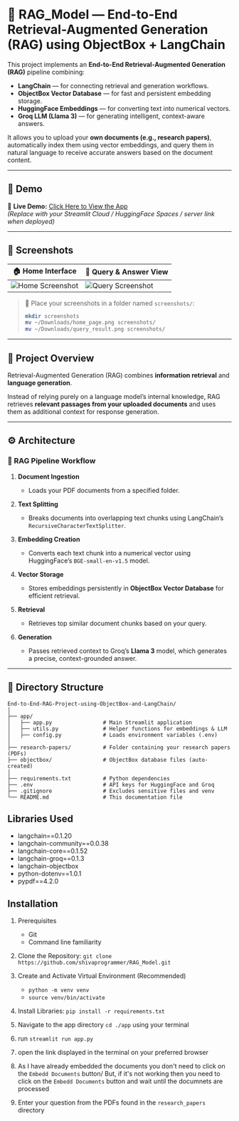 # 🧠 RAG_Model — End-to-End Retrieval-Augmented Generation (RAG) using ObjectBox + LangChain

This project implements an **End-to-End Retrieval-Augmented Generation (RAG)** pipeline combining:
- **LangChain** — for connecting retrieval and generation workflows.
- **ObjectBox Vector Database** — for fast and persistent embedding storage.
- **HuggingFace Embeddings** — for converting text into numerical vectors.
- **Groq LLM (Llama 3)** — for generating intelligent, context-aware answers.

It allows you to upload your **own documents (e.g., research papers)**, automatically index them using vector embeddings, and query them in natural language to receive accurate answers based on the document content.

---

## 🔗 Demo

🎥 **Live Demo:** [Click Here to View the App](https://your-demo-link-here.com)  
*(Replace with your Streamlit Cloud / HuggingFace Spaces / server link when deployed)*

---

## 📸 Screenshots

| 🏠 Home Interface | 💬 Query & Answer View |
|-------------------|-----------------------|
| ![Home Screenshot](screenshots/home_page.png) | ![Query Screenshot](screenshots/query_result.png) |

> 📁 Place your screenshots in a folder named `screenshots/`:
> ```bash
> mkdir screenshots
> mv ~/Downloads/home_page.png screenshots/
> mv ~/Downloads/query_result.png screenshots/
> ```



---

## 🚀 Project Overview

Retrieval-Augmented Generation (RAG) combines **information retrieval** and **language generation**.

Instead of relying purely on a language model’s internal knowledge, RAG retrieves **relevant passages from your uploaded documents** and uses them as additional context for response generation.

---

## ⚙️ Architecture

### 🔹 RAG Pipeline Workflow

1. **Document Ingestion**
   - Loads your PDF documents from a specified folder.

2. **Text Splitting**
   - Breaks documents into overlapping text chunks using LangChain’s `RecursiveCharacterTextSplitter`.

3. **Embedding Creation**
   - Converts each text chunk into a numerical vector using HuggingFace’s `BGE-small-en-v1.5` model.

4. **Vector Storage**
   - Stores embeddings persistently in **ObjectBox Vector Database** for efficient retrieval.

5. **Retrieval**
   - Retrieves top similar document chunks based on your query.

6. **Generation**
   - Passes retrieved context to Groq’s **Llama 3** model, which generates a precise, context-grounded answer.

---

## 📂 Directory Structure

```plaintext
End-to-End-RAG-Project-using-ObjectBox-and-LangChain/
│
├── app/
│   ├── app.py                # Main Streamlit application
│   ├── utils.py              # Helper functions for embeddings & LLM
│   ├── config.py             # Loads environment variables (.env)
│
├── research-papers/          # Folder containing your research papers (PDFs)
├── objectbox/                # ObjectBox database files (auto-created)
│
├── requirements.txt          # Python dependencies
├── .env                      # API keys for HuggingFace and Groq
├── .gitignore                # Excludes sensitive files and venv
└── README.md                 # This documentation file
```

## Libraries Used
 - langchain==0.1.20
 - langchain-community==0.0.38
 - langchain-core==0.1.52
 - langchain-groq==0.1.3
 - langchain-objectbox
 - python-dotenv==1.0.1
 - pypdf==4.2.0

## Installation
 1. Prerequisites
    - Git
    - Command line familiarity
 2. Clone the Repository: `git clone https://github.com/shivaprogrammer/RAG_Model.git`
 3. Create and Activate Virtual Environment (Recommended)
    - `python -m venv venv`
    - `source venv/bin/activate`

 4. Install Libraries: `pip install -r requirements.txt`
 5. Navigate to the app directory `cd ./app` using your terminal 
 6. run `streamlit run app.py`
 7. open the link displayed in the terminal on your preferred browser
 8. As I have already embedded the documents you don't need to click on the `Embedd Documents` button/ But, if it's not working then you need to click on the `Embedd Documents` button and wait until the documnets are processed
 9. Enter your question from the PDFs found in the `research_papers` directory




   




